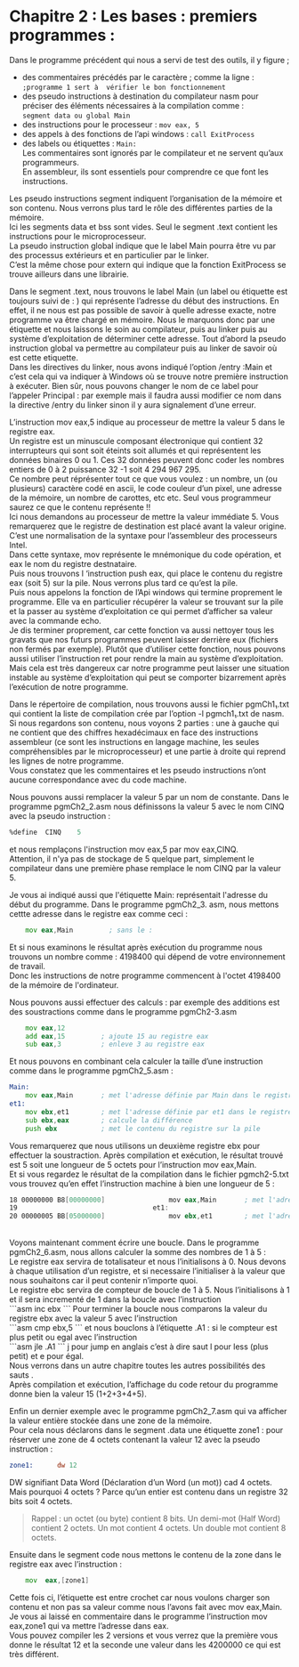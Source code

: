 # Chapitre 2 : Les bases : premiers programmes : <br>
Dans le programme précédent qui nous a servi de test des outils, il y figure ;  <br>
- des commentaires  précédés par le caractère ; comme la ligne : <br>
`;programme 1 sert à  vérifier le bon fonctionnement `   <br>
- des pseudo instructions à destination du compilateur nasm pour préciser des éléments nécessaires à la compilation comme :  <br>
`segment data ou global Main `  <br>
- des instructions pour le processeur :  `mov eax, 5` <br>
- des appels à des fonctions de l’api windows : `call ExitProcess ` <br> 
- des labels ou étiquettes : ` Main: `   <br>
Les commentaires sont ignorés par le compilateur et ne servent qu’aux programmeurs.  <br>
En assembleur, ils sont essentiels pour comprendre ce que font les instructions. <br>

Les pseudo instructions segment indiquent l’organisation de la mémoire et son contenu. Nous verrons plus tard le rôle des différentes parties de la mémoire. <br>
Ici les segments data et bss sont vides. Seul le segment .text contient les instructions pour le microprocesseur.  <br>
La pseudo instruction global indique que le label Main pourra être vu par des processus extérieurs et en particulier par le linker.  <br>
C’est la même chose pour extern qui indique que la fonction ExitProcess se trouve ailleurs dans une librairie. <br>

Dans le segment .text, nous trouvons le label Main (un label ou étiquette est toujours suivi de : ) qui représente l’adresse du début des instructions.  En effet, il ne nous est pas possible de savoir à quelle adresse exacte, notre programme va être chargé en mémoire. Nous le marquons donc par une étiquette et nous laissons le soin au compilateur, puis au linker puis au système d’exploitation de déterminer cette adresse. Tout d’abord la pseudo instruction global va permettre au compilateur puis au linker de savoir où est cette etiquette.  <br>
Dans les directives du linker, nous avons indiqué l’option /entry :Main et c’est cela qui va indiquer à Windows où se trouve notre première instruction à exécuter. Bien sûr, nous pouvons changer le nom de ce label pour l’appeler Principal : par exemple mais il faudra aussi modifier ce nom dans la directive /entry du linker sinon il y aura signalement d’une erreur.  <br>

L’instruction mov eax,5 indique au processeur de mettre la valeur 5 dans le registre eax.
<br>
Un registre est un minuscule composant électronique qui contient 32 interrupteurs qui sont soit éteints soit allumés et qui représentent les données binaires 0 ou 1. Ces 32 données peuvent donc coder les nombres entiers de 0 à 2 puissance 32 -1 soit 4 294 967 295.   <br>
Ce nombre peut réprésenter tout ce que vous voulez : un nombre, un (ou plusieurs) caractère codé en ascii, le code couleur d’un pixel, une adresse de la mémoire, un nombre de carottes, etc etc. Seul vous programmeur saurez ce que le contenu représente !!  <br>
Ici nous demandons au processeur de mettre la valeur immédiate 5. Vous remarquerez que le registre de destination est placé avant la valeur origine. C’est une normalisation de la syntaxe pour l’assembleur des processeurs Intel.  <br>
Dans cette syntaxe, mov représente le mnémonique du code opération, et eax le nom du registre destnataire. <br>
Puis nous trouvons l ‘instruction push eax, qui place le contenu du registre eax (soit 5) sur la pile. Nous verrons plus tard ce qu’est la pile. <br>
Puis nous appelons la fonction de l’Api windows qui termine proprement le programme. Elle va en particulier récupérer la valeur se trouvant sur la pile et la passer au système d’exploitation ce qui permet d’afficher sa valeur avec la commande echo.  <br>
Je dis terminer proprement, car cette fonction va aussi nettoyer tous les gravats que nos futurs programmes peuvent laisser derrière eux (fichiers non fermés par exemple).
Plutôt que d’utiliser cette fonction, nous pouvons aussi utiliser l’instruction ret pour rendre la main au système d’exploitation. Mais cela est très dangereux car notre programme peut laisser une situation instable au système d’exploitation qui peut se comporter bizarrement après l’exécution de notre programme.  <br>

Dans le répertoire de compilation, nous trouvons aussi le fichier pgmCh1₁.txt qui contient la liste de compilation crée par l’option -l pgmch1₁.txt de nasm.  <br>
Si nous regardons son contenu, nous voyons 2 parties : une à gauche qui ne contient que des chiffres hexadécimaux en face des instructions assembleur (ce sont les instructions en langage machine, les seules compréhensibles par le microprocesseur) et une partie à droite qui reprend les lignes de notre programme.  <br>
Vous constatez que les commentaires et les pseudo instructions n’ont aucune correspondance avec du code machine.

Nous pouvons aussi remplacer la valeur 5 par un nom de constante. Dans le programme pgmCh2_2.asm nous définissons la valeur 5 avec le nom CINQ avec la pseudo instruction : <br>
```asm 
%define  CINQ    5
```
et nous remplaçons l'instruction mov eax,5 par mov eax,CINQ. <br>
Attention, il n'ya pas de stockage de 5 quelque part, simplement le compilateur dans une première phase remplace le nom CINQ par la valeur 5.

Je vous ai indiqué aussi que l'étiquette Main: représentait l'adresse du début du programme. Dans le programme pgmCh2_3. asm, nous mettons cettte adresse dans le registre eax comme ceci :
```asm 
    mov eax,Main         ; sans le : 
```
Et si nous examinons le résultat après exécution du programme nous trouvons un nombre comme : 4198400 qui dépend de votre environnement de travail. <br> Donc les instructions de notre programme commencent à l'octet 4198400 de la mémoire de l'ordinateur. <br>

Nous pouvons aussi effectuer des calculs : par exemple des additions est des soustractions  comme dans le programme pgmCh2-3.asm <br>
```asm
    mov eax,12
    add eax,15         ; ajoute 15 au registre eax
    sub eax,3          ; enleve 3 au registre eax
```
Et nous pouvons en combinant cela calculer la taille d’une instruction comme dans le programme pgmCh2_5.asm :<br>
```asm
Main:
    mov eax,Main       ; met l'adresse définie par Main dans le registre eax
et1:
    mov ebx,et1        ; met l'adresse définie par et1 dans le registre ebx
    sub ebx,eax        ; calcule la différence
    push ebx           ; met le contenu du registre sur la pile
```
Vous remarquerez que nous utilisons un deuxième registre ebx pour effectuer la soustraction. Après compilation et exécution, le résultat trouvé est 5 soit une longueur de 5 octets pour l’instruction mov eax,Main. <br>
Et si vous regardez le résultat de la compilation dans le fichier pgmch2-5.txt vous trouvez qu’en effet l’instruction machine à bien une longueur de 5 : <br>
```asm
18 00000000 B8[00000000]                mov eax,Main       ; met l'adresse définie par Main dans le registre eax
19                                  et1:
20 00000005 BB[05000000]                mov ebx,et1        ; met l'adresse définie par et1 dans le registre ebx
``` 
<br>
Voyons maintenant comment écrire une boucle. Dans le programme pgmCh2_6.asm, nous allons calculer la somme des nombres de 1 à 5 : <br>
Le registre eax servira de totalisateur et nous l’initialisons à 0. Nous devons à chaque utilisation d’un registre, et si necessaire l’initialiser à la valeur que nous souhaitons car il peut contenir n’importe quoi.<br>
Le registre ebc servira de compteur de boucle de 1 à 5. Nous l’initialisons à 1 et il sera incrementé de 1 dans la boucle avec l’instruction <br>
```asm
    inc ebx
```
Pour terminer la boucle nous comparons la valeur du registre ebx avec la valeur 5 avec l’instruction <br>
```asm
cmp ebx,5 
```
et nous bouclons à l’étiquette .A1 : si le compteur est plus petit ou egal avec l’instruction <br>
```asm
jle .A1
```
j pour jump en anglais c’est à dire saut l pour less (plus petit) et e pour égal.<br>
Nous verrons dans un autre chapitre toutes les autres possibilités des sauts .<br>
Après compilation et exécution, l’affichage du code retour du programme donne bien la valeur 15 (1+2+3+4+5).<br>

Enfin un dernier exemple  avec le programme pgmCh2_7.asm qui va afficher la valeur entière stockée dans une zone de la mémoire. <br>
Pour cela nous déclarons dans le segment .data une étiquette  zone1 : pour réserver une zone de 4 octets contenant la valeur 12 avec la pseudo instruction : <br>
```asm
zone1:      dw 12
```
DW signifiant Data Word (Déclaration d’un Word (un mot)) cad 4 octets. Mais pourquoi 4 octets ? Parce qu’un entier est contenu dans un registre 32 bits soit 4 octets.<br>
>Rappel : un octet (ou byte) contient 8 bits. Un demi-mot (Half Word) contient 2 octets. Un mot contient 4 octets. Un double mot contient 8 octets.

Ensuite dans le segment code nous mettons le contenu de la zone dans le registre eax avec l’instruction : <br>
```asm
    mov  eax,[zone1]
```
Cette fois ci, l’étiquette est entre crochet car nous voulons charger son contenu et non pas sa valeur comme nous l’avons fait avec mov eax,Main. Je vous ai laissé en commentaire dans le programme l’instruction mov eax,zone1 qui va mettre l’adresse dans eax.<br>
Vous pouvez compiler les 2 versions et vous verrez que la première vous donne le résultat 12 et la seconde une valeur dans les 4200000 ce qui est très différent. <br>
